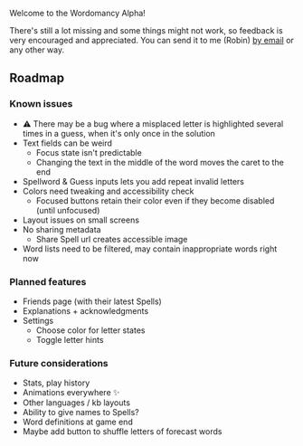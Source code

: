 Welcome to the Wordomancy Alpha!


There's still a lot missing and some things might not work, so feedback is very encouraged and appreciated. You can send it to me (Robin) [by email](mailto:wordomancy@cosmogr.am) or any other way.

## Roadmap

### Known issues

- ⚠️ There may be a bug where a misplaced letter is highlighted several times in a guess, when it's only once in the solution 
- Text fields can be weird
  - Focus state isn't predictable
  - Changing the text in the middle of the word moves the caret to the end
- Spellword & Guess inputs lets you add repeat invalid letters
- Colors need tweaking and accessibility check
  - Focused buttons retain their color even if they become disabled (until unfocused)
- Layout issues on small screens
- No sharing metadata
  - Share Spell url creates accessible image
- Word lists need to be filtered, may contain inappropriate words right now

### Planned features

- Friends page (with their latest Spells)
- Explanations + acknowledgments
- Settings
  - Choose color for letter states
  - Toggle letter hints

### Future considerations

- Stats, play history
- Animations everywhere ✨
- Other languages / kb layouts
- Ability to give names to Spells?
- Word definitions at game end
- Maybe add button to shuffle letters of forecast words
